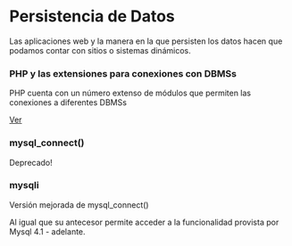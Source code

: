 # Persistencia de Datos
Las aplicaciones web y la manera en la que persisten los datos hacen que podamos contar con sitios o sistemas dinámicos.

### PHP y las extensiones para conexiones con DBMSs

PHP cuenta con un número extenso de módulos que permiten las conexiones a diferentes DBMSs

[Ver](http://php.net/manual/en/refs.database.php "Extensiones BD en PHP")

### mysql_connect() 

Deprecado!

### mysqli

Versión mejorada de mysql_connect()

Al igual que su antecesor permite acceder a la funcionalidad provista por Mysql 4.1 - adelante.